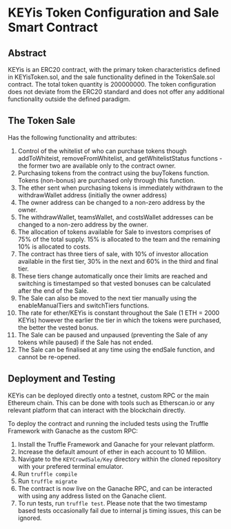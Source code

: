 # KEYis Token Configuration and Sale Smart Contract

## Abstract

KEYis is an ERC20 contract, with the primary token characteristics defined in KEYisToken.sol, and the sale functionality defined in the TokenSale.sol contract. The total token quantity is 200000000. The token configuration does not deviate from the ERC20 standard and does not offer any additional functionality outside the defined paradigm.

## The Token Sale

Has the following functionality and attributes:

1. Control of the whitelist of who can purchase tokens though addToWhiteist, removeFromWhitelist, and getWhitelistStatus functions - the former two are available only to the contract owner.
2. Purchasing tokens from the contract using the buyTokens function. Tokens (non-bonus) are purchased only through this function.
3. The ether sent when purchasing tokens is immediately withdrawn to the withdrawWallet address (initially the owner address)
4. The owner address can be changed to a non-zero address by the owner.
5. The withdrawWallet, teamsWallet, and costsWallet addresses can be changed to a non-zero address by the owner.
6. The allocation of tokens available for Sale to investors comprises of 75% of the total supply. 15% is allocated to the team and the remaining 10% is allocated to costs. 
7. The contract has three tiers of sale, with 10% of investor allocation available in the first tier, 30% in the next and 60% in the third and final tier.
8. These tiers change automatically once their limits are reached and switching is timestamped so that vested bonuses can be calculated after the end of the Sale.
9. The Sale can also be moved to the next tier manually using the enableManualTiers and switchTiers functions.
10. The rate for ether/KEYis is constant throughout the Sale (1 ETH = 2000 KEYis) however the earlier the tier in which the tokens were purchased, the better the vested bonus. 
11. The Sale can be paused and unpaused (preventing the Sale of any tokens while paused) if the Sale has not ended.
12. The Sale can be finalised at any time using the endSale function, and cannot be re-opened.

## Deployment and Testing

KEYis can be deployed directly onto a testnet, custom RPC or the main Ethereum chain. This can be done with tools such as Etherscan.io or any relevant platform that can interact with the blockchain directly.

To deploy the contract and running the included tests using the Truffle Framework with Ganache as the custom RPC:

1. Install the Truffle Framework and Ganache for your relevant platform.
2. Increase the default amount of ether in each account to 10 Million.
3. Navigate to the `KEYCrowdSale/Key` directory within the cloned repository with your prefered terminal emulator.
4. Run `truffle compile`
5. Run `truffle migrate`
6. The contract is now live on the Ganache RPC, and can be interacted with using any address listed on the Ganache client.
7. To run tests, run `truffle test`. Please note that the two timestamp based tests occasionally fail due to internal js timing issues, this can be ignored.